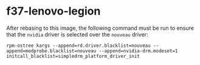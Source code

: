# f37-lenovo-legion

After rebasing to this image, the following command must be run to ensure that the `nvidia` driver is selected over the `nouveau` driver:

`rpm-ostree kargs --append=rd.driver.blacklist=nouveau --append=modprobe.blacklist=nouveau --append=nvidia-drm.modeset=1 initcall_blacklist=simpledrm_platform_driver_init`
